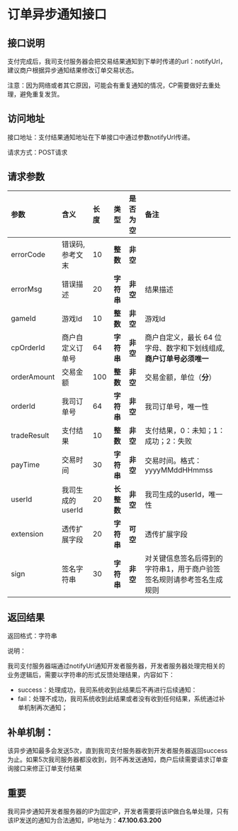 # 订单异步通知接口

## 接口说明

支付完成后，我司支付服务器会把交易结果通知到下单时传递的url：notifyUrl，建议商户根据异步通知结果修改订单交易状态。

 注意：因为网络或者其它原因，可能会有重复通知的情况，CP需要做好去重处理，避免重复发货。

## 访问地址

接口地址：支付结果通知地址在下单接口中通过参数notifyUrl传递。

请求方式：POST请求

## 请求参数

| **参数** | **含义** | **长度** | **类型** | **是否为空** | **备注** |
| :--- | :--- | :--- | :--- | :--- | :--- |
| errorCode | 错误码,参考文末 | 10 | **整数** | **非空** |  |
| errorMsg | 错误描述 | 20 | **字符串** | **非空** | 结果描述 |
| gameId | 游戏Id | 10 | **整数** | **非空** | 游戏Id |
| cpOrderId | 商户自定义订单号 | 64 | **字符串** | **非空** | 商户自定义，最长 64 位字母、数字和下划线组成,**商户订单号必须唯一** |
| orderAmount | 交易金额 | 100 | **整数** | **非空** | 交易金额，单位（**分**） |
| orderId | 我司订单号 | 64 | **字符串** | **非空** | 我司订单号，唯一性 |
| tradeResult | 支付结果 | 10 | **整数** | **非空** | 支付结果，0：未知；1：成功；2：失败 |
| payTime | 交易时间 | 30 | **字符串** | **非空** | 交易时间。格式：yyyyMMddHHmmss |
| userId | 我司生成的userId | 20 | **长整数** | **非空** | 我司生成的userId，唯一性 |
| extension | 透传扩展字段 | 20 | **字符串** | **可空** | 透传扩展字段 |
| sign | 签名字符串 | 30 | **字符串** | **非空** | 对关键信息签名后得到的字符串1，用于商户验签签名规则请参考签名生成规则 |

## 返回结果

返回格式：字符串

说明：

我司支付服务器端通过notifyUrl通知开发者服务器，开发者服务器处理完相关的业务逻辑后，需要以字符串的形式反馈处理结果，内容如下：

* success：处理成功，我司系统收到此结果后不再进行后续通知：
* fail：处理不成功，我司系统收到此结果或者没有收到任何结果，系统通过补单机制再次通知；

##   补单机制：

该异步通知最多会发送5次，直到我司支付服务器收到开发者服务器返回success为止。如果5次我司服务器都没收到，则不再发送通知，商户后续需要请求订单查询接口来修正订单支付结果

## 重要

我司异步通知开发者服务器的IP为固定IP，开发者需要将该IP做白名单处理，只有该IP发送的通知为合法通知，IP地址为：**47.100.63.200**

